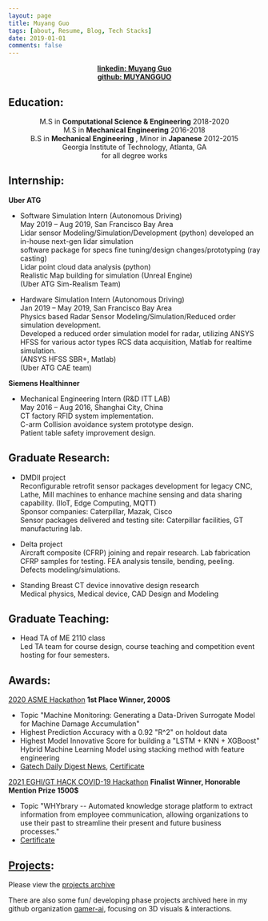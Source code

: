 ```yaml
---
layout: page
title: Muyang Guo
tags: [about, Resume, Blog, Tech Stacks]
date: 2019-01-01
comments: false
---
```

    
<center><a href="https://www.linkedin.com/in/muyang-guo-445a3465/"><b>linkedin: Muyang Guo</b></a><br>
<a href="https://github.com/MUYANGGUO"><b> github: MUYANGGUO</b></a>
</center>

## Education:
<center>
M.S in <b>Computational Science & Engineering</b> 2018-2020<br>M.S in <b>Mechanical Engineering</b> 2016-2018<br>B.S in <b>Mechanical Engineering</b> , Minor in <b>Japanese</b> 2012-2015<br>Georgia Institute of Technology, Atlanta, GA <br>for all degree works<br></center>

## Internship:
<b>Uber ATG</b>

* Software Simulation Intern (Autonomous Driving)<br>
May 2019 – Aug 2019, San Francisco Bay Area <br>
Lidar sensor Modeling/Simulation/Development (python) developed an in-house next-gen lidar simulation<br>software package for specs fine tuning/design changes/prototyping (ray casting)<br>
Lidar point cloud data analysis (python)<br>
Realistic Map building for simulation (Unreal Engine)<br>
(Uber ATG Sim-Realism Team)<br>

* Hardware Simulation Intern (Autonomous Driving)<br>
Jan 2019 – May 2019, San Francisco Bay Area<br>
Physics based Radar Sensor Modeling/Simulation/Reduced order simulation development.<br>
Developed a reduced order simulation model for radar, utilizing ANSYS HFSS for various actor types RCS data acquisition, Matlab for realtime simulation.<br>
(ANSYS HFSS SBR+, Matlab)<br>
(Uber ATG CAE team)<br>

<b>Siemens Healthinner</b>

* Mechanical Engineering Intern (R&D ITT LAB)<br>
May 2016 – Aug 2016, Shanghai City, China<br>
CT factory RFID system implementation.<br>
C-arm Collision avoidance system prototype design.<br>
Patient table safety improvement design.<br>

## Graduate Research:

* DMDII project<br>
Reconfigurable retrofit sensor packages development for legacy CNC, Lathe, Mill machines to enhance machine sensing and data sharing capability. (IIoT, Edge Computing, MQTT) <br>
Sponsor companies: Caterpillar, Mazak, Cisco <br>
Sensor packages delivered and testing site: Caterpillar facilities, GT manufacturing lab.<br>

* Delta project<br>
Aircraft composite (CFRP) joining and repair research. Lab fabrication CFRP samples for testing. FEA analysis tensile, bending, peeling. Defects modeling/simulations.<br>

* Standing Breast CT device innovative design research <br>
Medical physics, Medical device, CAD Design and Modeling<br>

## Graduate Teaching:

* Head TA of ME 2110 class<br> 
Led TA team for course design, course teaching and competition event hosting for four semesters.<br>

## Awards:

[2020 ASME Hackathon](https://asmehackathon2020.github.io/archive/IDETC2020/) <b> 1st Place Winner, 2000$</b>

- Topic "Machine Monitoring: Generating a Data-Driven Surrogate Model for Machine Damage Accumulation"
- Highest Prediction Accuracy with a 0.92 "R^2" on holdout data
- Highest Model Innovative Score for building a "LSTM + KNN + XGBoost" Hybrid Machine Learning Model using stacking method with feature engineering
- [Gatech Daily Digest News](https://www.me.gatech.edu/Georgia-Tech-Students-Win-ASME-Hackathon), [Certificate](https://drive.google.com/uc?export=view&id=1XAqM16xDWspzBjMqtA1sRH0aq4-hQE7R)

[2021 EGHI/GT HACK COVID-19 Hackathon](https://globalhealth.emory.edu/students/hackathon/index.html) <b> Finalist Winner, Honorable Mention Prize 1500$ </b>

- Topic "WHYbrary -- Automated knowledge storage platform to extract information from employee communication, allowing organizations to use their past to streamline their present and future business processes."
- [Certificate](https://drive.google.com/uc?export=view&id=1FqBYU78coy8_AH5eCrMSvtRu-gWo_1ap)


## [Projects](https://muyangguo.xyz/projects/):

Please view the [projects archive](https://muyangguo.xyz/projects/)

There are also some fun/ developing phase projects archived here in my github organization [gamer-ai](https://gamer-ai.github.io/), focusing on 3D visuals & interactions.
